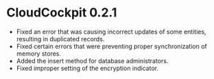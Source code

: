 # CloudCockpit 0.2.1

- Fixed an error that was causing incorrect updates of some entities, resulting in duplicated records.
- Fixed certain errors that were preventing proper synchronization of memory stores.
- Added the insert method for database administrators.
- Fixed improper setting of the encryption indicator.